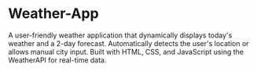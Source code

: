 # Weather-App
 A user-friendly weather application that dynamically displays today's weather and a 2-day forecast. Automatically detects the user's location or allows manual city input. Built with HTML, CSS, and JavaScript using the WeatherAPI for real-time data.
